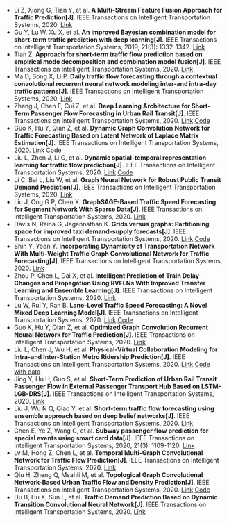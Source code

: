 * Li Z, Xiong G, Tian Y, et al. <b>A Multi-Stream Feature Fusion Approach for Traffic Prediction[J]</b>. IEEE Transactions on Intelligent Transportation Systems, 2020. [Link](https://ieeexplore.ieee.org/abstract/document/9216590/)
* Gu Y, Lu W, Xu X, et al. <b>An improved Bayesian combination model for short-term traffic prediction with deep learning[J]</b>. IEEE Transactions on Intelligent Transportation Systems, 2019, 21(3): 1332-1342. [Link](https://ieeexplore.ieee.org/abstract/document/8842618/)
* Tian Z. <b>Approach for short-term traffic flow prediction based on empirical mode decomposition and combination model fusion[J]</b>. IEEE Transactions on Intelligent Transportation Systems, 2020. [Link](https://ieeexplore.ieee.org/abstract/document/9090368/)
* Ma D, Song X, Li P. <b>Daily traffic flow forecasting through a contextual convolutional recurrent neural network modeling inter-and intra-day traffic patterns[J]</b>. IEEE Transactions on Intelligent Transportation Systems, 2020. [Link](https://ieeexplore.ieee.org/abstract/document/9007344/)
* Zhang J, Chen F, Cui Z, et al. <b>Deep Learning Architecture for Short-Term Passenger Flow Forecasting in Urban Rail Transit[J]</b>. IEEE Transactions on Intelligent Transportation Systems, 2020. [Link](https://ieeexplore.ieee.org/abstract/document/9136910/) [Code](https://github.com/JinleiZhangBJTU/ResNet-LSTM-GCN)
* Guo K, Hu Y, Qian Z, et al. <b>Dynamic Graph Convolution Network for Traffic Forecasting Based on Latent Network of Laplace Matrix Estimation[J]</b>. IEEE Transactions on Intelligent Transportation Systems, 2020. [Link](https://ieeexplore.ieee.org/abstract/document/9190068/) [Code](https://github.com/guokan987/DGCN)
* Liu L, Zhen J, Li G, et al. <b>Dynamic spatial-temporal representation learning for traffic flow prediction[J]</b>. IEEE Transactions on Intelligent Transportation Systems, 2020. [Link](https://ieeexplore.ieee.org/abstract/document/9127874/) [Code](https://github.com/liulingbo918/ATFM)
* Li C, Bai L, Liu W, et al. <b>Graph Neural Network for Robust Public Transit Demand Prediction[J]</b>. IEEE Transactions on Intelligent Transportation Systems, 2020. [Link](https://ieeexplore.ieee.org/abstract/document/9310711)
* Liu J, Ong G P, Chen X. <b>GraphSAGE-Based Traffic Speed Forecasting for Segment Network With Sparse Data[J]</b>. IEEE Transactions on Intelligent Transportation Systems, 2020. [Link](https://ieeexplore.ieee.org/abstract/document/9214844/)
* Davis N, Raina G, Jagannathan K. <b>Grids versus graphs: Partitioning space for improved taxi demand-supply forecasts[J]</b>. IEEE Transactions on Intelligent Transportation Systems, 2020. [Link](https://ieeexplore.ieee.org/abstract/document/9099450/) [Code](https://github.com/NDavisK/Grids-versus-Graphs)
* Shin Y, Yoon Y. <b>Incorporating Dynamicity of Transportation Network With Multi-Weight Traffic Graph Convolutional Network for Traffic Forecasting[J]</b>. IEEE Transactions on Intelligent Transportation Systems, 2020. [Link](https://ieeexplore.ieee.org/document/9239873)
* Zhou P, Chen L, Dai X, et al. <b>Intelligent Prediction of Train Delay Changes and Propagation Using RVFLNs With Improved Transfer Learning and Ensemble Learning[J]</b>. IEEE Transactions on Intelligent Transportation Systems, 2020. [Link](https://ieeexplore.ieee.org/abstract/document/9140377)
* Lu W, Rui Y, Ran B. <b>Lane-Level Traffic Speed Forecasting: A Novel Mixed Deep Learning Model[J]</b>. IEEE Transactions on Intelligent Transportation Systems, 2020. [Link](https://ieeexplore.ieee.org/abstract/document/9284587/) [Code](https://github.com/lwqs93/MDL)
* Guo K, Hu Y, Qian Z, et al. <b>Optimized Graph Convolution Recurrent Neural Network for Traffic Prediction[J]</b>. IEEE Transactions on Intelligent Transportation Systems, 2020. [Link](https://ieeexplore.ieee.org/abstract/document/8959420/)
* Liu L, Chen J, Wu H, et al. <b>Physical-Virtual Collaboration Modeling for Intra-and Inter-Station Metro Ridership Prediction[J]</b>. IEEE Transactions on Intelligent Transportation Systems, 2020. [Link](https://ieeexplore.ieee.org/abstract/document/9269513/) [Code with data](https://github.com/ivechan/PVCGN)
* Jing Y, Hu H, Guo S, et al. <b>Short-Term Prediction of Urban Rail Transit Passenger Flow in External Passenger Transport Hub Based on LSTM-LGB-DRS[J]</b>. IEEE Transactions on Intelligent Transportation Systems, 2020. [Link](https://ieeexplore.ieee.org/abstract/document/9195435/)
* Liu J, Wu N Q, Qiao Y, et al. <b>Short-term traffic flow forecasting using ensemble approach based on deep belief networks[J]</b>. IEEE Transactions on Intelligent Transportation Systems, 2020. [Link](https://ieeexplore.ieee.org/abstract/document/9161367/)
* Chen E, Ye Z, Wang C, et al. <b>Subway passenger flow prediction for special events using smart card data[J]</b>. IEEE Transactions on Intelligent Transportation Systems, 2020, 21(3): 1109-1120. [Link](https://ieeexplore.ieee.org/abstract/document/8604118)
* Lv M, Hong Z, Chen L, et al. <b>Temporal Multi-Graph Convolutional Network for Traffic Flow Prediction[J]</b>. IEEE Transactions on Intelligent Transportation Systems, 2020. [Link](https://ieeexplore.ieee.org/abstract/document/9098104/)
* Qiu H, Zheng Q, Msahli M, et al. <b>Topological Graph Convolutional Network-Based Urban Traffic Flow and Density Prediction[J]</b>. IEEE Transactions on Intelligent Transportation Systems, 2020. [Link](https://ieeexplore.ieee.org/abstract/document/9247476/) [Code](https://github.com/Stanislas0/ToGCN-V2X)
* Du B, Hu X, Sun L, et al. <b>Traffic Demand Prediction Based on Dynamic Transition Convolutional Neural Network[J]</b>. IEEE Transactions on Intelligent Transportation Systems, 2020. [Link](https://ieeexplore.ieee.org/abstract/document/8968739/)
